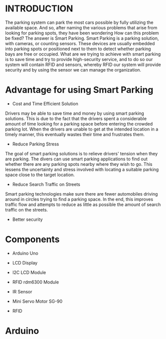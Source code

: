 # INTRODUCTION
The parking system can park the most cars possible by fully utilizing
the available space. And so, after naming the various problems that arise from looking for
parking spots, they have been wondering How can this problem be fixed? The answer is Smart
Parking. Smart Parking is a parking solution, with cameras, or counting sensors. These devices
are usually embedded into parking spots or positioned next to them to detect whether parking
bays are free or occupied. What are we trying to achieve with smart parking is to save time and
try to provide high-security service, and to do so our system will contain RFID and sensors,
whereby RFID our system will provide security and by using the sensor we can manage the
organization.
# Advantage for using Smart Parking

* Cost and Time Efficient Solution

Drivers may be able to save time and money by using smart parking solutions. This is due to the fact that the drivers spent a considerable amount of time looking for a parking space before entering the crowded parking lot. When the drivers are unable to get at the intended location in a timely manner, this eventually wastes their time and frustrates them.

* Reduce Parking Stress

The goal of smart parking solutions is to relieve drivers' tension when they are parking. The divers can use smart parking applications to find out whether there are any parking spots nearby where they wish to go. This lessens the uncertainty and stress involved with locating a suitable parking space close to the target location.

* Reduce Search Traffic on Streets

Smart parking technologies make sure there are fewer automobiles driving around in circles trying to find a parking space. In the end, this improves traffic flow and attempts to reduce as little as possible the amount of search traffic on the streets.

* Better security

# Components 
* Arduino Uno

* LCD Display

* I2C LCD Module

*  RFID rdm6300 Module

* IR Sensor

*  Mini Servo Motor SG-90

*  RFID

# Arduino


